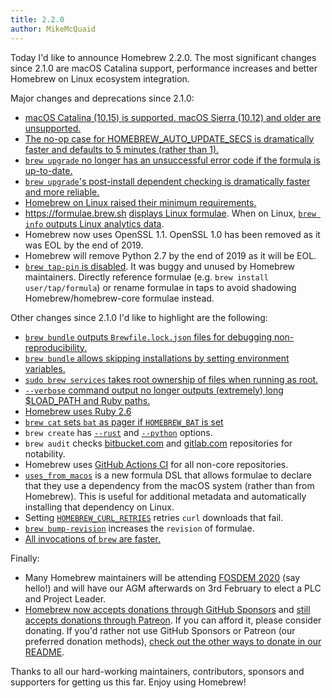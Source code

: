 ```yaml
---
title: 2.2.0
author: MikeMcQuaid
---
```

Today I'd like to announce Homebrew 2.2.0. The most significant changes since 2.1.0 are macOS Catalina support, performance increases and better Homebrew on Linux ecosystem integration.

Major changes and deprecations since 2.1.0:

- [macOS Catalina (10.15) is supported. macOS Sierra (10.12) and older are unsupported.](https://github.com/Homebrew/brew/pull/6500)
- [The no-op case for HOMEBREW_AUTO_UPDATE_SECS is dramatically faster and defaults to 5 minutes (rather than 1).](https://github.com/Homebrew/brew/pull/6532)
- [`brew upgrade` no longer has an unsuccessful error code if the formula is up-to-date.](https://github.com/Homebrew/brew/pull/6728)
- [`brew upgrade`'s post-install dependent checking is dramatically faster and more reliable.](https://github.com/Homebrew/brew/pull/6698)
- [Homebrew on Linux raised their minimum requirements.](https://github.com/Homebrew/brew/pull/6137)
- <https://formulae.brew.sh> [displays Linux formulae](https://github.com/Homebrew/formulae.brew.sh/pull/150). When on Linux, [`brew info` outputs Linux analytics data](https://github.com/Homebrew/brew/pull/6639).
- Homebrew now uses OpenSSL 1.1. OpenSSL 1.0 has been removed as it was EOL by the end of 2019.
- Homebrew will remove Python 2.7 by the end of 2019 as it will be EOL.
- [`brew tap-pin` is disabled](https://github.com/Homebrew/brew/pull/6704). It was buggy and unused by Homebrew maintainers. Directly reference formulae (e.g. `brew install user/tap/formula`) or rename formulae in taps to avoid shadowing Homebrew/homebrew-core formulae instead.

Other changes since 2.1.0 I'd like to highlight are the following:

- [`brew bundle` outputs `Brewfile.lock.json` files for debugging non-reproducibility.](https://github.com/Homebrew/homebrew-bundle/pull/552)
- [`brew bundle` allows skipping installations by setting environment variables.](https://github.com/Homebrew/homebrew-bundle/pull/486)
- [`sudo brew services` takes root ownership of files when running as root.](https://github.com/Homebrew/homebrew-services/pull/188)
- [`--verbose` command output no longer outputs (extremely) long $LOAD_PATH and Ruby paths.](https://github.com/Homebrew/brew/pull/6705)
- [Homebrew uses Ruby 2.6](https://github.com/Homebrew/brew/pull/6556)
- [`brew cat` sets `bat` as pager if `HOMEBREW_BAT` is set](https://github.com/Homebrew/brew/pull/6504)
- `brew create` has [`--rust`](https://github.com/Homebrew/brew/pull/6489) and [`--python`](https://github.com/Homebrew/brew/pull/6485) options.
- `brew audit` checks [bitbucket.com](https://github.com/Homebrew/brew/pull/6425) and [gitlab.com](https://github.com/Homebrew/brew/pull/6272) repositories for notability.
- Homebrew uses [GitHub Actions CI](https://github.com/Homebrew/brew/pull/6372) for all non-core repositories.
- [`uses_from_macos`](https://github.com/Homebrew/brew/pull/6162) is a new formula DSL that allows formulae to declare that they use a dependency from the macOS system (rather than from Homebrew). This is useful for additional metadata and automatically installing that dependency on Linux.
- Setting [`HOMEBREW_CURL_RETRIES`](https://github.com/Homebrew/brew/pull/6143) retries `curl` downloads that fail.
- [`brew bump-revision`](https://github.com/Homebrew/brew/pull/5961) increases the `revision` of formulae.
- [All invocations of `brew` are faster.](https://github.com/Homebrew/brew/pull/6032)

Finally:

- Many Homebrew maintainers will be attending [FOSDEM 2020](https://fosdem.org/2020/) (say hello!) and will have our AGM afterwards on 3rd February to elect a PLC and Project Leader.
- [Homebrew now accepts donations through GitHub Sponsors](https://github.com/sponsors/Homebrew) and [still accepts donations through Patreon](https://www.patreon.com/homebrew). If you can afford it, please consider donating. If you'd rather not use GitHub Sponsors or Patreon (our preferred donation methods), [check out the other ways to donate in our README](https://github.com/homebrew/brew/#donations).

Thanks to all our hard-working maintainers, contributors, sponsors and supporters for getting us this far. Enjoy using Homebrew!
